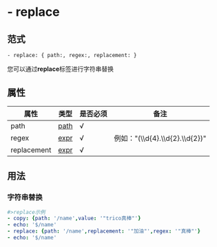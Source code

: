 # \- replace

## 范式
```
- replace: { path:, regex:, replacement: }
```
您可以通过**replace**标签进行字符串替换

## 属性
| 属性 | 类型 | 是否必须 | 备注 |
|--------|--------|--------|--------|
|   path   | [path](datatype.md)  | √ |   |
|   regex   | [expr](datatype.md)  |  √ | 例如："(\\\d{4}.\\\d{2}.\\\d{2})"  |
|   replacement   | [expr](datatype.md)  |  √ |   |

## 用法
### 字符串替换
```yaml
#>replace示例 
- copy: {path: '/name',value: '"trico真棒"'}
- echo: '$/name'
- replace: {path: '/name',replacement: '"加油"',regex: '"真棒"'}
- echo: '$/name'
```